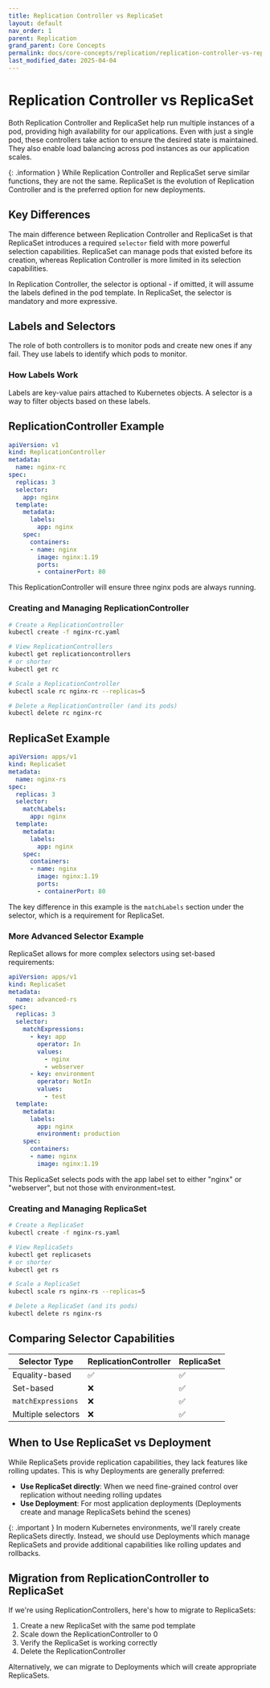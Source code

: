 ```yaml
---
title: Replication Controller vs ReplicaSet
layout: default
nav_order: 1
parent: Replication
grand_parent: Core Concepts
permalink: docs/core-concepts/replication/replication-controller-vs-replicaset
last_modified_date: 2025-04-04
---
```


# Replication Controller vs ReplicaSet

Both Replication Controller and ReplicaSet help run multiple instances of a pod, providing high availability for our applications. Even with just a single pod, these controllers take action to ensure the desired state is maintained. They also enable load balancing across pod instances as our application scales.

<div markdown="block">
{: .information }
While Replication Controller and ReplicaSet serve similar functions, they are not the same. ReplicaSet is the evolution of Replication Controller and is the preferred option for new deployments.
</div>

## Key Differences

The main difference between Replication Controller and ReplicaSet is that ReplicaSet introduces a required `selector` field with more powerful selection capabilities. ReplicaSet can manage pods that existed before its creation, whereas Replication Controller is more limited in its selection capabilities.

In Replication Controller, the selector is optional - if omitted, it will assume the labels defined in the pod template. In ReplicaSet, the selector is mandatory and more expressive.

## Labels and Selectors

The role of both controllers is to monitor pods and create new ones if any fail. They use labels to identify which pods to monitor.

### How Labels Work

Labels are key-value pairs attached to Kubernetes objects. A selector is a way to filter objects based on these labels.

## ReplicationController Example

```yaml
apiVersion: v1
kind: ReplicationController
metadata:
  name: nginx-rc
spec:
  replicas: 3
  selector:
    app: nginx
  template:
    metadata:
      labels:
        app: nginx
    spec:
      containers:
      - name: nginx
        image: nginx:1.19
        ports:
        - containerPort: 80
```

This ReplicationController will ensure three nginx pods are always running.

### Creating and Managing ReplicationController

```bash
# Create a ReplicationController
kubectl create -f nginx-rc.yaml

# View ReplicationControllers
kubectl get replicationcontrollers
# or shorter
kubectl get rc

# Scale a ReplicationController
kubectl scale rc nginx-rc --replicas=5

# Delete a ReplicationController (and its pods)
kubectl delete rc nginx-rc
```

## ReplicaSet Example

```yaml
apiVersion: apps/v1
kind: ReplicaSet
metadata:
  name: nginx-rs
spec:
  replicas: 3
  selector:
    matchLabels:
      app: nginx
  template:
    metadata:
      labels:
        app: nginx
    spec:
      containers:
      - name: nginx
        image: nginx:1.19
        ports:
        - containerPort: 80
```

The key difference in this example is the `matchLabels` section under the selector, which is a requirement for ReplicaSet.

### More Advanced Selector Example

ReplicaSet allows for more complex selectors using set-based requirements:

```yaml
apiVersion: apps/v1
kind: ReplicaSet
metadata:
  name: advanced-rs
spec:
  replicas: 3
  selector:
    matchExpressions:
      - key: app
        operator: In
        values:
          - nginx
          - webserver
      - key: environment
        operator: NotIn
        values:
          - test
  template:
    metadata:
      labels:
        app: nginx
        environment: production
    spec:
      containers:
      - name: nginx
        image: nginx:1.19
```

This ReplicaSet selects pods with the app label set to either "nginx" or "webserver", but not those with environment=test.

### Creating and Managing ReplicaSet

```bash
# Create a ReplicaSet
kubectl create -f nginx-rs.yaml

# View ReplicaSets
kubectl get replicasets
# or shorter
kubectl get rs

# Scale a ReplicaSet
kubectl scale rs nginx-rs --replicas=5

# Delete a ReplicaSet (and its pods)
kubectl delete rs nginx-rs
```

## Comparing Selector Capabilities

| Selector Type | ReplicationController | ReplicaSet |
|---------------|----------------------|------------|
| Equality-based | ✅ | ✅ |
| Set-based | ❌ | ✅ |
| `matchExpressions` | ❌ | ✅ |
| Multiple selectors | ❌ | ✅ |

## When to Use ReplicaSet vs Deployment

While ReplicaSets provide replication capabilities, they lack features like rolling updates. This is why Deployments are generally preferred:

- **Use ReplicaSet directly**: When we need fine-grained control over replication without needing rolling updates
- **Use Deployment**: For most application deployments (Deployments create and manage ReplicaSets behind the scenes)

<div markdown="block">
{: .important }
In modern Kubernetes environments, we'll rarely create ReplicaSets directly. Instead, we should use Deployments which manage ReplicaSets and provide additional capabilities like rolling updates and rollbacks.
</div>

## Migration from ReplicationController to ReplicaSet

If we're using ReplicationControllers, here's how to migrate to ReplicaSets:

1. Create a new ReplicaSet with the same pod template
2. Scale down the ReplicationController to 0
3. Verify the ReplicaSet is working correctly
4. Delete the ReplicationController

Alternatively, we can migrate to Deployments which will create appropriate ReplicaSets.